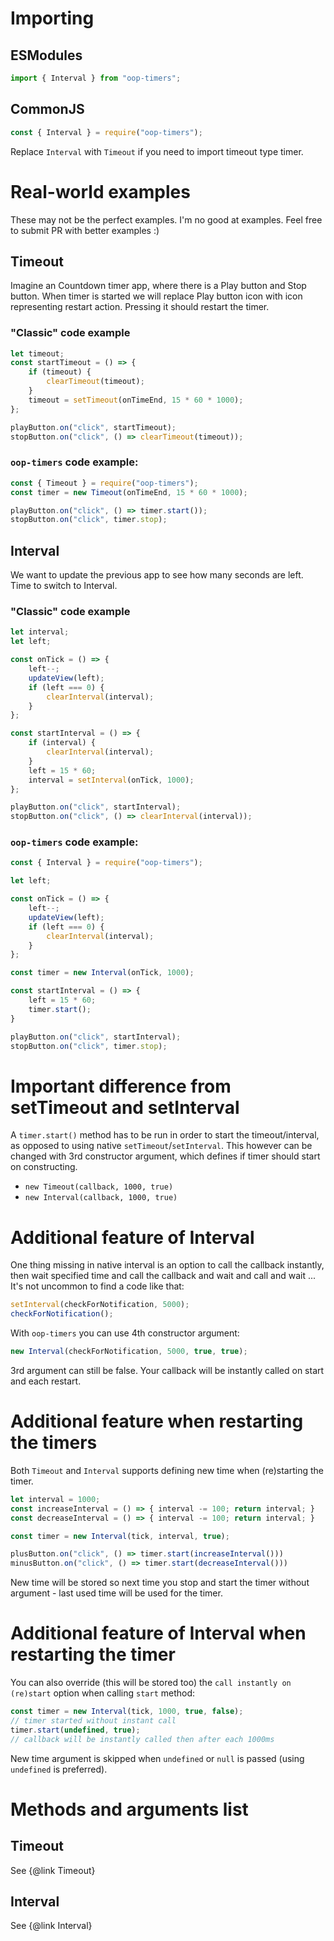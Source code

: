 # Importing

## ESModules

```javascript
import { Interval } from "oop-timers";
```

## CommonJS
```javascript
const { Interval } = require("oop-timers");
```

Replace `Interval` with `Timeout` if you need to import timeout type timer.

# Real-world examples

These may not be the perfect examples. I'm no good at examples. Feel free to submit PR with better examples :)

## Timeout

Imagine an Countdown timer app, where there is a Play button and Stop button. When timer is started we will replace Play button icon with icon representing restart action. Pressing it should restart the timer.

### "Classic" code example

```javascript
let timeout;
const startTimeout = () => {
    if (timeout) {
        clearTimeout(timeout);
    }
    timeout = setTimeout(onTimeEnd, 15 * 60 * 1000);
};

playButton.on("click", startTimeout);
stopButton.on("click", () => clearTimeout(timeout));
```

### `oop-timers` code example:
```javascript
const { Timeout } = require("oop-timers");
const timer = new Timeout(onTimeEnd, 15 * 60 * 1000);

playButton.on("click", () => timer.start());
stopButton.on("click", timer.stop);
```

## Interval

We want to update the previous app to see how many seconds are left. Time to switch to Interval.

### "Classic" code example

```javascript
let interval;
let left;

const onTick = () => {
    left--;
    updateView(left);
    if (left === 0) {
        clearInterval(interval);
    }
};

const startInterval = () => {
    if (interval) {
        clearInterval(interval);
    }
    left = 15 * 60;
    interval = setInterval(onTick, 1000);
};

playButton.on("click", startInterval);
stopButton.on("click", () => clearInterval(interval));
```

### `oop-timers` code example:
```javascript
const { Interval } = require("oop-timers");

let left;

const onTick = () => {
    left--;
    updateView(left);
    if (left === 0) {
        clearInterval(interval);
    }
};

const timer = new Interval(onTick, 1000);

const startInterval = () => {
    left = 15 * 60;
    timer.start();
}

playButton.on("click", startInterval);
stopButton.on("click", timer.stop);
```

# Important difference from setTimeout and setInterval

A `timer.start()` method has to be run in order to start the timeout/interval, as opposed to using native
`setTimeout`/`setInterval`. This however can be changed with 3rd constructor argument, which defines if timer should
start on constructing.

- `new Timeout(callback, 1000, true)`
- `new Interval(callback, 1000, true)`

# Additional feature of Interval

One thing missing in native interval is an option to call the callback instantly, then wait specified time and call the
callback and wait and call and wait ...
It's not uncommon to find a code like that:

```javascript
setInterval(checkForNotification, 5000);
checkForNotification();
```

With `oop-timers` you can use 4th constructor argument:
```javascript
new Interval(checkForNotification, 5000, true, true);
```

3rd argument can still be false. Your callback will be instantly called on start and each restart.

# Additional feature when restarting the timers

Both `Timeout` and `Interval` supports defining new time when (re)starting the timer.

```javascript
let interval = 1000;
const increaseInterval = () => { interval -= 100; return interval; }
const decreaseInterval = () => { interval -= 100; return interval; }

const timer = new Interval(tick, interval, true);

plusButton.on("click", () => timer.start(increaseInterval()))
minusButton.on("click", () => timer.start(decreaseInterval()))
```

New time will be stored so next time you stop and start the timer without argument - last used time will be used for the timer.

# Additional feature of Interval when restarting the timer

You can also override (this will be stored too) the `call instantly on (re)start` option when calling `start` method:

```javascript
const timer = new Interval(tick, 1000, true, false);
// timer started without instant call
timer.start(undefined, true);
// callback will be instantly called then after each 1000ms
```

New time argument is skipped when `undefined` or `null` is passed (using `undefined` is preferred).

# Methods and arguments list

## Timeout

See {@link Timeout}

## Interval

See {@link Interval}
